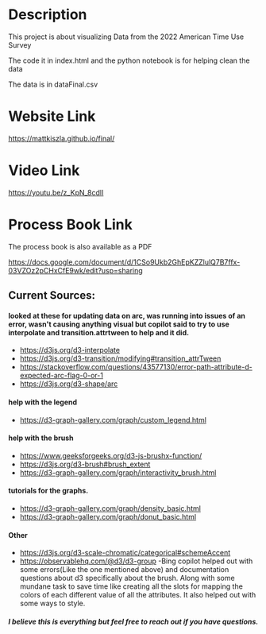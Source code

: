 # Description
This project is about visualizing Data from the 2022 American Time Use Survey

The code it in index.html and the python notebook is for helping clean the data

The data is in dataFinal.csv


# Website Link

https://mattkiszla.github.io/final/ 

# Video Link
https://youtu.be/z_KpN_8cdlI 

# Process Book Link

The process book is also available as a PDF

https://docs.google.com/document/d/1CSo9Ukb2GhEpKZZlulQ7B7ffx-03VZOz2pCHxCfE9wk/edit?usp=sharing 



## Current Sources:

#### looked at these for updating data on arc, was running into issues of an error, wasn't causing anything visual but copilot said to try to use interpolate and transition.attrtween to help and it did.
- https://d3js.org/d3-interpolate
- https://d3js.org/d3-transition/modifying#transition_attrTween
- https://stackoverflow.com/questions/43577130/error-path-attribute-d-expected-arc-flag-0-or-1
- https://d3js.org/d3-shape/arc

#### help with the legend
- https://d3-graph-gallery.com/graph/custom_legend.html

#### help with the brush 
- https://www.geeksforgeeks.org/d3-js-brushx-function/
- https://d3js.org/d3-brush#brush_extent
- https://d3-graph-gallery.com/graph/interactivity_brush.html


#### tutorials for the graphs.
- https://d3-graph-gallery.com/graph/density_basic.html
- https://d3-graph-gallery.com/graph/donut_basic.html

#### Other
- https://d3js.org/d3-scale-chromatic/categorical#schemeAccent
- https://observablehq.com/@d3/d3-group
-Bing copilot helped out with some errors(Like the one mentioned above) and documentation questions about d3 specifically about the brush. Along with some mundane task to save time like creating all the slots for mapping the colors of each different value of all the attributes. It also helped out with some ways to style.


##### I believe this is everything but feel free to reach out if you have questions.
